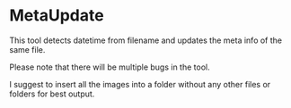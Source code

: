 # MetaUpdate
This tool detects datetime from filename and updates the meta info of the same file.

Please note that there will be multiple bugs in the tool.

I suggest to insert all the images into a folder without any other files or folders for best output.

